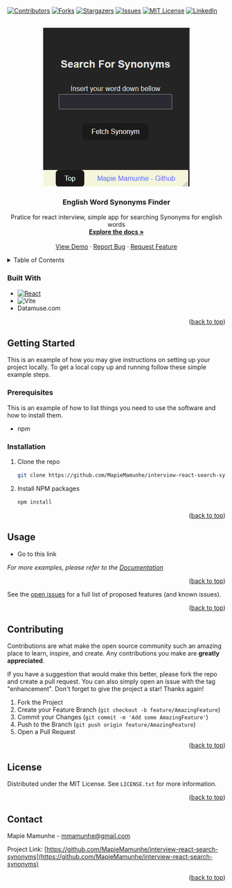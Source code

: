 <!-- Improved compatibility of back to top link: See: https://github.com/othneildrew/Best-README-Template/pull/73 -->

<a name="readme-top"></a>

<!--
*** Thanks for checking out the Best-README-Template. If you have a suggestion
*** that would make this better, please fork the repo and create a pull request
*** or simply open an issue with the tag "enhancement".
*** Don't forget to give the project a star!
*** Thanks again! Now go create something AMAZING! :D
-->

<!-- PROJECT SHIELDS -->
<!--
*** I'm using markdown "reference style" links for readability.
*** Reference links are enclosed in brackets [ ] instead of parentheses ( ).
*** See the bottom of this document for the declaration of the reference variables
*** for contributors-url, forks-url, etc. This is an optional, concise syntax you may use.
*** https://www.markdownguide.org/basic-syntax/#reference-style-links
-->

[![Contributors][contributors-shield]][contributors-url]
[![Forks][forks-shield]][forks-url]
[![Stargazers][stars-shield]][stars-url]
[![Issues][issues-shield]][issues-url]
[![MIT License][license-shield]][license-url]
[![LinkedIn][linkedin-shield]][linkedin-url]

<!-- PROJECT LOGO -->
<br />
<div align="center">
  <a href="https://github.com/MapieMamunhe/interview-react-search-synonyms">
    <img src="public/App-Design.png" alt="Logo" width="338" height="366">
  </a>

<h3 align="center">English Word Synonyms Finder</h3>

  <p align="center">
    Pratice for react interview, simple app for searching Synonyms for english words
    <br />
    <a href="https://github.com/MapieMamunhe/interview-react-search-synonyms"><strong>Explore the docs »</strong></a>
    <br />
    <br />
    <a href="https://github.com/MapieMamunhe/interview-react-search-synonyms">View Demo</a>
    ·
    <a href="https://github.com/MapieMamunhe/interview-react-search-synonyms/issues">Report Bug</a>
    ·
    <a href="https://github.com/MapieMamunhe/interview-react-search-synonyms/issues">Request Feature</a>
  </p>
</div>

<!-- TABLE OF CONTENTS -->
<details>
  <summary>Table of Contents</summary>
  <ol>
    <li>
      <a href="#about-the-project">About The Project</a>
      <ul>
        <li><a href="#built-with">Built With</a></li>
      </ul>
    </li>
    <li>
      <a href="#getting-started">Getting Started</a>
      <ul>
        <li><a href="#prerequisites">Prerequisites</a></li>
        <li><a href="#installation">Installation</a></li>
      </ul>
    </li>
    <li><a href="#usage">Usage</a></li>
    <li><a href="#roadmap">Roadmap</a></li>
    <li><a href="#contributing">Contributing</a></li>
    <li><a href="#license">License</a></li>
    <li><a href="#contact">Contact</a></li>
    <li><a href="#acknowledgments">Acknowledgments</a></li>
  </ol>
</details>

<!-- ABOUT THE PROJECT -->

### Built With

- [![React][react.js]][react-url]
- ![Vite](https://img.shields.io/badge/vite-%23646CFF.svg?style=for-the-badge&logo=vite&logoColor=white)
- Datamuse.com

<p align="right">(<a href="#readme-top">back to top</a>)</p>

<!-- GETTING STARTED -->

## Getting Started

This is an example of how you may give instructions on setting up your project locally.
To get a local copy up and running follow these simple example steps.

### Prerequisites

This is an example of how to list things you need to use the software and how to install them.

- npm

### Installation

1. Clone the repo
   ```sh
   git clone https://github.com/MapieMamunhe/interview-react-search-synonyms.git
   ```
2. Install NPM packages
   ```sh
   npm install
   ```
   <p align="right">(<a href="#readme-top">back to top</a>)</p>

<!-- USAGE EXAMPLES -->

## Usage


- Go to this link

_For more examples, please refer to the [Documentation](https://example.com)_

<p align="right">(<a href="#readme-top">back to top</a>)</p>

See the [open issues](https://github.com/MapieMamunhe/interview-react-search-synonyms/issues) for a full list of proposed features (and known issues).

<p align="right">(<a href="#readme-top">back to top</a>)</p>

<!-- CONTRIBUTING -->

## Contributing

Contributions are what make the open source community such an amazing place to learn, inspire, and create. Any contributions you make are **greatly appreciated**.

If you have a suggestion that would make this better, please fork the repo and create a pull request. You can also simply open an issue with the tag "enhancement".
Don't forget to give the project a star! Thanks again!

1. Fork the Project
2. Create your Feature Branch (`git checkout -b feature/AmazingFeature`)
3. Commit your Changes (`git commit -m 'Add some AmazingFeature'`)
4. Push to the Branch (`git push origin feature/AmazingFeature`)
5. Open a Pull Request

<p align="right">(<a href="#readme-top">back to top</a>)</p>

<!-- LICENSE -->

## License

Distributed under the MIT License. See `LICENSE.txt` for more information.

<p align="right">(<a href="#readme-top">back to top</a>)</p>

<!-- CONTACT -->

## Contact

Mapie Mamunhe - mmamunhe@gmail.com

Project Link: [https://github.com/MapieMamunhe/interview-react-search-synonyms](https://github.com/MapieMamunhe/interview-react-search-synonyms)

<p align="right">(<a href="#readme-top">back to top</a>)</p>

<!-- MARKDOWN LINKS & IMAGES -->
<!-- https://www.markdownguide.org/basic-syntax/#reference-style-links -->

[contributors-shield]: https://img.shields.io/github/contributors/MapieMamunhe/interview-react-search-synonyms.svg?style=for-the-badge
[contributors-url]: https://github.com/MapieMamunhe/interview-react-search-synonyms/graphs/contributors
[forks-shield]: https://img.shields.io/github/forks/MapieMamunhe/interview-react-search-synonyms.svg?style=for-the-badge
[forks-url]: https://github.com/MapieMamunhe/interview-react-search-synonyms/network/members
[stars-shield]: https://img.shields.io/github/stars/MapieMamunhe/interview-react-search-synonyms.svg?style=for-the-badge
[stars-url]: https://github.com/MapieMamunhe/interview-react-search-synonyms/stargazers
[issues-shield]: https://img.shields.io/github/issues/MapieMamunhe/interview-react-search-synonyms.svg?style=for-the-badge
[issues-url]: https://github.com/MapieMamunhe/interview-react-search-synonyms/issues
[license-shield]: https://img.shields.io/github/license/MapieMamunhe/interview-react-search-synonyms.svg?style=for-the-badge
[license-url]: https://github.com/MapieMamunhe/interview-react-search-synonyms/blob/master/LICENSE.txt
[linkedin-shield]: https://img.shields.io/badge/-LinkedIn-black.svg?style=for-the-badge&logo=linkedin&colorB=555
[linkedin-url]: https://linkedin.com/in/Mamunhe
[product-screenshot]: images/screenshot.png
[next.js]: https://img.shields.io/badge/next.js-000000?style=for-the-badge&logo=nextdotjs&logoColor=white
[next-url]: https://nextjs.org/
[react.js]: https://img.shields.io/badge/React-20232A?style=for-the-badge&logo=react&logoColor=61DAFB
[react-url]: https://reactjs.org/
[vue.js]: https://img.shields.io/badge/Vue.js-35495E?style=for-the-badge&logo=vuedotjs&logoColor=4FC08D
[vue-url]: https://vuejs.org/
[angular.io]: https://img.shields.io/badge/Angular-DD0031?style=for-the-badge&logo=angular&logoColor=white
[angular-url]: https://angular.io/
[svelte.dev]: https://img.shields.io/badge/Svelte-4A4A55?style=for-the-badge&logo=svelte&logoColor=FF3E00
[svelte-url]: https://svelte.dev/
[laravel.com]: https://img.shields.io/badge/Laravel-FF2D20?style=for-the-badge&logo=laravel&logoColor=white
[laravel-url]: https://laravel.com
[bootstrap.com]: https://img.shields.io/badge/Bootstrap-563D7C?style=for-the-badge&logo=bootstrap&logoColor=white
[bootstrap-url]: https://getbootstrap.com
[jquery.com]: https://img.shields.io/badge/jQuery-0769AD?style=for-the-badge&logo=jquery&logoColor=white
[jquery-url]: https://jquery.com
